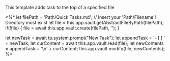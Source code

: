 This template adds task to the top of a specified file

<%*
let filePath = 'Path/Quick Tasks.md';  // Insert your 'Path/Filename'! Directory must exist
let file = this.app.vault.getAbstractFileByPath(filePath);
if(!file) {
    file = await this.app.vault.create(filePath, '');
}

let newTask = await tp.system.prompt("New Task");
let appendTask = '- [ ] ' + newTask;
let curContent = await this.app.vault.read(file);
let newContents = appendTask + '\n' + curContent;
this.app.vault.modify(file, newContents);
%>
